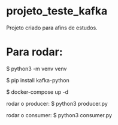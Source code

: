 # projeto_teste_kafka
Projeto criado para afins de estudos. 


# Para rodar:
$ python3 -m venv venv

$ pip install kafka-python

$ docker-compose up -d

rodar o producer: $ python3 producer.py

rodar o consumer: $ python3 consumer.py